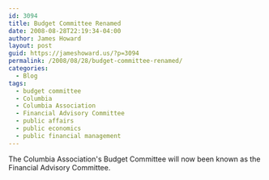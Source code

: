 ```yaml
---
id: 3094
title: Budget Committee Renamed
date: 2008-08-28T22:19:34-04:00
author: James Howard
layout: post
guid: https://jameshoward.us/?p=3094
permalink: /2008/08/28/budget-committee-renamed/
categories:
  - Blog
tags:
  - budget committee
  - Columbia
  - Columbia Association
  - Financial Advisory Committee
  - public affairs
  - public economics
  - public financial management
---
```

The Columbia Association's Budget Committee will now been known as the Financial Advisory Committee.
